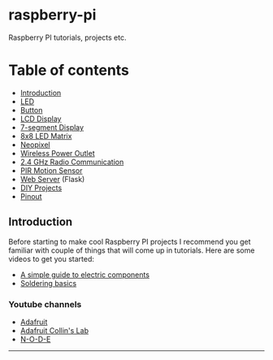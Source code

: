 # raspberry-pi
Raspberry PI tutorials, projects etc.

Table of contents
=================
* [Introduction](#introduction)
* [LED]
* [Button]
* [LCD Display]
* [7-segment Display]
* [8x8 LED Matrix]
* [Neopixel]
* [Wireless Power Outlet]
* [2.4 GHz Radio Communication]
* [PIR Motion Sensor]
* [Web Server] (Flask)
* [DIY Projects]
* [Pinout]

## Introduction

Before starting to make cool Raspberry PI projects I recommend you get familiar with couple of things that will come up in tutorials. Here are some videos to get you started:

- [A simple guide to electric components](https://www.youtube.com/watch?v=6Maq5IyHSuc&t)
- [Soldering basics](https://www.youtube.com/watch?v=QKbJxytERvg)

### Youtube channels

- [Adafruit](https://www.youtube.com/user/adafruit)
- [Adafruit Collin's Lab](https://www.youtube.com/playlist?list=PLjF7R1fz_OOU08_hRcayfVZSmTpBCGJbL)
- [N-O-D-E](https://www.youtube.com/channel/UCvrLvII5oxSWEMEkszrxXEA)

-------------------------------
[LED]: https://kbsezginel.github.io/raspberry-pi/LED
[Button]: https://github.com/kbsezginel/raspberry-pi/tree/master/tutorials/Button
[LCD Display]: https://github.com/kbsezginel/raspberry-pi/tree/master/tutorials/LCD-display
[7-segment Display]: https://github.com/kbsezginel/raspberry-pi/tree/master/tutorials/7-segment-display
[8x8 LED Matrix]: https://github.com/kbsezginel/raspberry-pi/tree/master/tutorials/8x8-led-matrix
[Wireless Power Outlet]: https://github.com/kbsezginel/raspberry-pi/tree/master/tutorials/wireless-power-outlet
[Web Server]: https://github.com/kbsezginel/raspberry-pi/tree/master/tutorials/web-server
[Neopixel]: https://github.com/kbsezginel/raspberry-pi/tree/master/tutorials/Neopixel
[DIY Projects]: https://github.com/kbsezginel/raspberry-pi/tree/master/DIY-projects
[2.4 GHz Radio Communication]: https://kbsezginel.github.io/raspberry-pi/RF24
[PIR Motion Sensor]: https://kbsezginel.github.io/raspberry-pi/pir-motion-sensor
[Pinout]: https://github.com/kbsezginel/raspberry-pi/tree/master/tutorials/pinout
